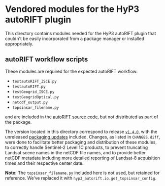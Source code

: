 # Vendored modules for the HyP3 autoRIFT plugin

This directory contains modules needed for the HyP3 autoRIFT plugin that couldn't
be easily incorporated from a package manager or installed appropriately.

## autoRIFT workflow scripts

These modules are required for the expected autoRIFT workflow:
* `testautoRIFT_ISCE.py`
* `testautoRIFT.py`
* `testGeogrid_ISCE.py` 
* `testGeogridOptical.py`
* `netcdf_output.py`
* `topsinsar_filename.py`

and are included in the [autoRIFT source code](https://github.com/nasa-jpl/autoRIFT),
but not distributed as part of the package. 

The version located in this directory correspond to release [`v1.4.0`](https://github.com/nasa-jpl/autoRIFT/releases/tag/v1.4.0),
with the unreleased [packaging updates](https://github.com/leiyangleon/autoRIFT/commit/8e84619962cc0d5b9876240deb6696de71dee357)
included. Changes, as listed in `CHANGES.diff`, were done to facilitate better packaging
and distribution of these modules, to correctly handle Sentinel-2 Level 1C
products, to prevent truncating Landsat scene names in the netCDF file names, 
and to provide better netCDF metadata including more detailed reporting of
Landsat-8 acquisition times and their respective center date.

**Note:** The `topsinsar_filename.py` included here is not used, but retained for reference.
We've replaced it  with `hyp3_autorift.io.get_topsinsar_config`. 
